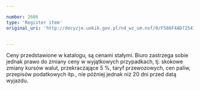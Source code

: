 ```yaml
---

number: 2606
type: 'Register item'
original_uri: 'http://decyzje.uokik.gov.pl/nd_wz_um.nsf/0/F586F4AD72547D59C125792E003AE226?OpenDocument'


---
```


Ceny przedstawione w katalogu, są cenami stałymi. Biuro zastrzega sobie jednak prawo do zmiany ceny w wyjątkowych przypadkach, tj. skokowe zmiany kursów walut, przekraczające 5 %, taryf przewozowych, cen paliw, przepisów podatkowych itp., nie później jednak niż 20 dni przed datą wyjazdu.
